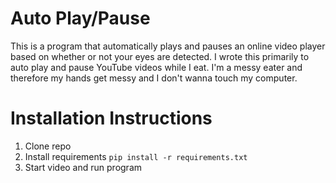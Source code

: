 # Auto Play/Pause

This is a program that automatically plays and pauses an online video player based on whether or not your eyes are detected. I wrote this primarily to auto play and pause YouTube videos while I eat. I'm a messy eater and therefore my hands get messy and I don't wanna touch my computer.

# Installation Instructions
1. Clone repo
2. Install requirements `pip install -r requirements.txt`
3. Start video and run program
